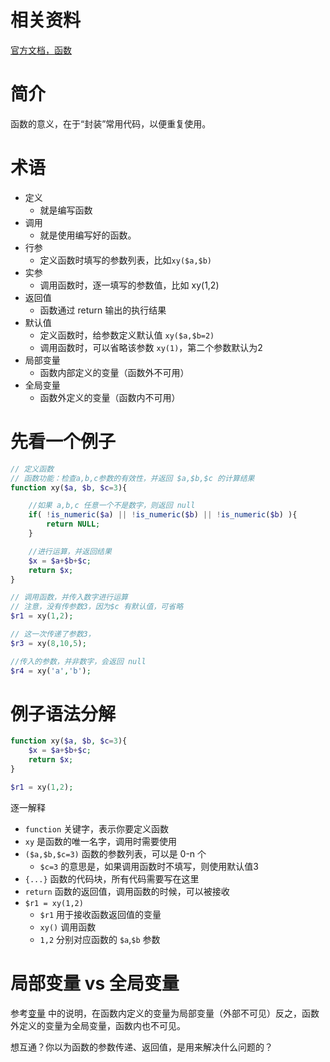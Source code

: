 # 相关资料

[官方文档，函数](https://www.php.net/manual/zh/language.functions.php)

# 简介

函数的意义，在于“封装”常用代码，以便重复使用。

# 术语

- 定义
  - 就是编写函数
- 调用
  - 就是使用编写好的函数。
- 行参
  - 定义函数时填写的参数列表，比如`xy($a,$b)`
- 实参
  - 调用函数时，逐一填写的参数值，比如 xy(1,2)
- 返回值
  - 函数通过 return 输出的执行结果
- 默认值
  - 定义函数时，给参数定义默认值 `xy($a,$b=2)`
  - 调用函数时，可以省略该参数 `xy(1)`，第二个参数默认为2
- 局部变量
  - 函数内部定义的变量（函数外不可用）
- 全局变量
  - 函数外定义的变量（函数内不可用）

# 先看一个例子

```PHP
// 定义函数
// 函数功能：检查a,b,c参数的有效性，并返回 $a,$b,$c 的计算结果
function xy($a, $b, $c=3){

    //如果 a,b,c 任意一个不是数字，则返回 null
    if( !is_numeric($a) || !is_numeric($b) || !is_numeric($b) ){
        return NULL;
    }

    //进行运算，并返回结果
    $x = $a+$b+$c;
    return $x;
}

// 调用函数，并传入数字进行运算
// 注意，没有传参数3，因为$c 有默认值，可省略
$r1 = xy(1,2);

// 这一次传递了参数3，
$r3 = xy(8,10,5);

//传入的参数，并非数字，会返回 null
$r4 = xy('a','b');
```

# 例子语法分解

```PHP
function xy($a, $b, $c=3){
    $x = $a+$b+$c;
    return $x;
}

$r1 = xy(1,2);
```

逐一解释

- `function` 关键字，表示你要定义函数
- `xy` 是函数的唯一名字，调用时需要使用
- `($a,$b,$c=3)` 函数的参数列表，可以是 0-n 个
  - `$c=3` 的意思是，如果调用函数时不填写，则使用默认值3
- `{...}` 函数的代码块，所有代码需要写在这里
- `return` 函数的返回值，调用函数的时候，可以被接收
- `$r1 = xy(1,2)`
  - `$r1` 用于接收函数返回值的变量
  - `xy()` 调用函数
  - `1,2` 分别对应函数的 `$a`,`$b` 参数

# 局部变量 vs 全局变量

参考[变量](./variable.md) 中的说明，在函数内定义的变量为局部变量（外部不可见）反之，函数外定义的变量为全局变量，函数内也不可见。

想互通？你以为函数的参数传递、返回值，是用来解决什么问题的？
